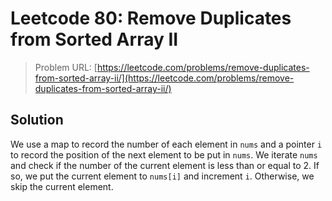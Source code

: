 # Leetcode 80: Remove Duplicates from Sorted Array II

> Problem URL: [https://leetcode.com/problems/remove-duplicates-from-sorted-array-ii/](https://leetcode.com/problems/remove-duplicates-from-sorted-array-ii/)

## Solution

We use a map to record the number of each element in `nums` and a pointer `i` to record the position of the next element to be put in `nums`. We iterate `nums` and check if the number of the current element is less than or equal to 2. If so, we put the current element to `nums[i]` and increment `i`. Otherwise, we skip the current element.
